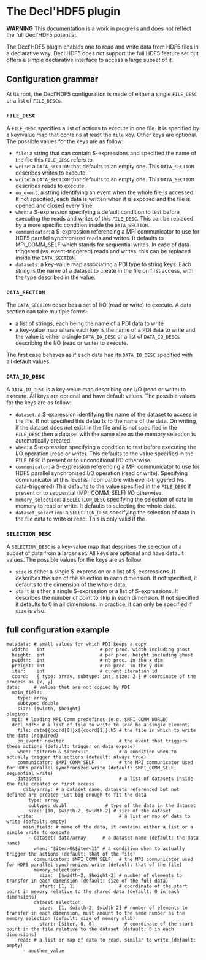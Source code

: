 # The Decl'HDF5 plugin

**WARNING** This documentation is a work in progress and does not reflect the
full Decl'HDF5 potential.

The Decl'HDF5 plugin enables one to read and write data from HDF5 files in a
declarative way.
Decl'HDF5 does not support the full HDF5 feature set but offers a simple
declarative interface to access a large subset of it.

## Configuration grammar

At its root, the Decl'HDF5 configuration is made of either a single
`FILE_DESC` or a list of `FILE_DESC`s.

### `FILE_DESC`

A `FILE_DESC` specifies a list of actions to execute in one file.
It is specified by a key/value map that contains at least the `file`
key.
Other keys are optional.
The possible values for the keys are as follow:
* `file`: a string that can contain $-expressions and specified the
  name of the file this `FILE_DESC` refers to.
* `write`: a `DATA_SECTION` that defaults to an empty one.
  This `DATA_SECTION` describes writes to execute.
* `write`: a `DATA_SECTION` that defaults to an empty one.
  This `DATA_SECTION` describes reads to execute.
* `on_event`: a string identifying an event when the whole file is
  accessed.
  If not specified, each data is written when it is exposed and the file
  is opened and closed every time.
* `when`: a $-expression specifying a default condition to test before 
  executing the reads and writes of this `FILE_DESC`.
  This can be replaced by a more specific condition inside the
  `DATA_SECTION`.
* `communicator`: a $-expression referencing a MPI communicator to use
  for HDF5 parallel synchronized reads and writes.
  It defaults to MPI_COMM_SELF which stands for sequential writes.
  In case of data-triggered (vs. event-triggered) reads and writes, this
  can be replaced inside the `DATA_SECTION`.
* `datasets`: a key-value map associating a PDI type to string keys.
  Each string is the name of a dataset to create in the file on first
  access, with the type described in the value.

### `DATA_SECTION`

The `DATA_SECTION` describes a set of I/O (read or write) to execute.
A data section can take multiple forms:
* a list of strings, each being the name of a PDI data to write
* a key-value map where each key is the name of a PDI data to write and
  the value is either a single `DATA_IO_DESC` or a list of
  `DATA_IO_DESC`s describing the I/O (read or write) to execute.

The first case behaves as if each data had its `DATA_IO_DESC` specified
with all default values.

### `DATA_IO_DESC`

A `DATA_IO_DESC` is a key-velue map describing one  I/O (read or write)
to execute.
All keys are optional and have default values.
The possible values for the keys are as follow:
* `dataset`: a $-expression identifying the name of the dataset to
  access in the file.
  If not specified this defaults to the name of the data.
  On writing, if the dataset does not exist in the file and is not
  specified in the `FILE_DESC` then a dataset with the same size as the
  memory selection is automatically created.
* `when`: a $-expression specifying a condition to test before executing
  the I/O operation (read or write).
  This defaults to the value specified in the `FILE_DESC` if present
  or to unconditional I/O otherwise.
* `communicator`: a $-expression referencing a MPI communicator to use
  for HDF5 parallel synchronized I/O operation (read or write).
  Specifying communicator at this level is incompatible with
  event-triggered (vs. data-triggered)
  This defaults to the value specified in the `FILE_DESC` if present
  or to sequential (MPI_COMM_SELF) I/O otherwise.
* `memory_selection`: a `SELECTION_DESC` specifying the selection of
  data in memory to read or write.
  It defaults to selecting the whole data.
* `dataset_selection`: a `SELECTION_DESC` specifying the selection of
  data in the file data to write or read.
  This is only valid if the 

### `SELECTION_DESC`

A `SELECTION_DESC` is a key-value map that describes the selection of a
subset of data from a larger set.
All keys are optional and have default values.
The possible values for the keys are as follow:
* `size` is either a single $-expression or a list of $-expressions.
  It describes the size of the selection in each dimension.
  If not specified, it defaults to the dimension of the whole data.
* `start` is either a single $-expression or a list of $-expressions.
  It describes the number of point to skip in each dimension.
  If not specified it defaults to 0 in all dimensions.
  In practice, it can only be specified if `size` is also.

## full configuration example

```
metadata: # small values for which PDI keeps a copy
  width:   int                    # per proc. width including ghost
  height:  int                    # per proc. height including ghost
  pwidth:  int                    # nb proc. in the x dim
  pheight: int                    # nb proc. in the y dim
  iter:    int                    # curent iteration id
  coord:   { type: array, subtype: int, size: 2 } # coordinate of the process as [x, y]
data:     # values that are not copied by PDI
  main_field:
    type: array
    subtype: double
    size: [$width, $height]
plugins:
  mpi: # loading MPI_Comm predefines (e.g. $MPI_COMM_WORLD)
  decl_hdf5: # a list of file to write to (can be a single element)
    file: data${coord[0]}x${coord[1]}.h5 # the file in which to write the data (required)
    on_event: newiter                    # the event that triggers these actions (default: trigger on data expose)
    when: "$iter>0 & $iter<11"           # a condition when to actually trigger the actions (default: always true)
    communicator: $MPI_COMM_SELF         # the MPI communicator used for HDF5 parallel synchronized write (default: $MPI_COMM_SELF, sequential write)
    datasets:                            # a list of datasets inside the file created on first access
      data/array: # a dataset name, datasets referenced but not defined are created just big enough to fit the data
        type: array
        subtype: doubl              # type of the data in the dataset
        size: [10, $width-2, $width-2] # size of the dataset
    write:                               # a list or map of data to write (default: empty)
      main_field: # name of the data, it contains either a list or a single write to execute
        - dataset: data/array      # a dataset name (default: the data name)
          when: "$iter>0&$iter<11" # a condition when to actually trigger the actions (default: that of the file)
          communicator: $MPI_COMM_SELF   # the MPI communicator used for HDF5 parallel synchronized write (default: that of the file)
          memory_selection:
            size:  [$width-2, $height-2] # number of elements to transfer in each dimension (default: size of the full data)
            start: [1, 1]                # coordinate of the start point in memory relative to the shared data (default: 0 in each dimensions)
          dataset_selection:
            size:  [1, $width-2, $width-2] # number of elements to transfer in each dimension, must amount to the same number as the memory selection (default: size of memory slab)
            start: [$iter, 0, 0]           # coordinate of the start point in the file relative to the dataset (default: 0 in each dimensions)
    read: # a list or map of data to read, similar to write (default: empty)
      - another_value
```
